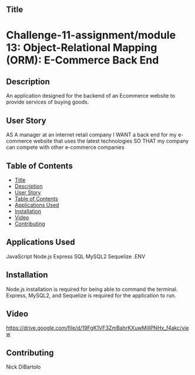 ## Title
# Challenge-11-assignment/module 13: Object-Relational Mapping (ORM): E-Commerce Back End

## Description
An application designed for the backend of an Ecommerce website to provide services of buying goods.
## User Story
AS A manager at an internet retail company
I WANT a back end for my e-commerce website that uses the latest technologies
SO THAT my company can compete with other e-commerce companies
## Table of Contents
- [Title](#title)
- [Description](#description)
- [User Story](#User-story)
- [Table of Contents](#table-of-contents)
- [Applications Used](#Applications-Used)
- [Installation](#installation)
- [Video](#video)
- [Contributing](#contributing)
## Applications Used
JavaScript
Node.js
Express
SQL
MySQL2
Sequelize
.ENV
## Installation
Node.js installation is required for being able to command the terminal.
Express, MySQL2, and Sequelize is required for the application to run.
## Video
https://drive.google.com/file/d/19FgK1VF3ZmBahrKXuwMillPNHx_f4akc/view
## Contributing
Nick DiBartolo
